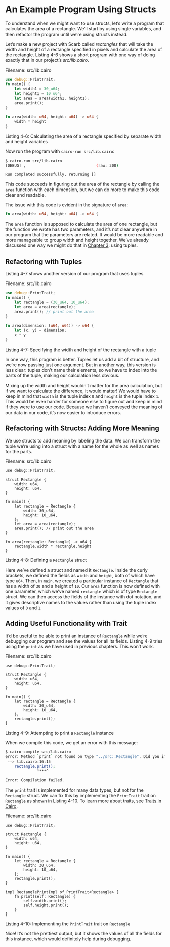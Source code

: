 # An Example Program Using Structs

To understand when we might want to use structs, let’s write a program that calculates the area of a rectangle. We’ll start by using single variables, and then refactor the program until we’re using structs instead.

Let’s make a new project with Scarb called _rectangles_ that will take the width and height of a rectangle specified in pixels and calculate the area of the rectangle. Listing 4-6 shows a short program with one way of doing exactly that in our project’s _src/lib.cairo_.

<span class="filename">Filename: src/lib.cairo</span>

```rust
use debug::PrintTrait;
fn main() {
    let width1 = 30_u64;
    let height1 = 10_u64;
    let area = area(width1, height1);
    area.print();
}

fn area(width: u64, height: u64) -> u64 {
    width * height
}
```

<span class="caption">Listing 4-6: Calculating the area of a rectangle specified by separate width and height variables</span>

Now run the program with `cairo-run src/lib.cairo`:

```bash
$ cairo-run src/lib.cairo
[DEBUG] ,                               (raw: 300)

Run completed successfully, returning []
```

This code succeeds in figuring out the area of the rectangle by calling the `area` function with each dimension, but we can do more to make this code clear and readable.

The issue with this code is evident in the signature of `area`:

```rust
fn area(width: u64, height: u64) -> u64 {
```

The `area` function is supposed to calculate the area of one rectangle, but the function we wrote has two parameters, and it’s not clear anywhere in our program that the parameters are related. It would be more readable and more manageable to group width and height together. We’ve already discussed one way we might do that in [Chapter 3](ch02-02-data-types.html#the-tuple-type): using tuples.

## Refactoring with Tuples

Listing 4-7 shows another version of our program that uses tuples.

<span class="filename">Filename: src/lib.cairo</span>

```rust
use debug::PrintTrait;
fn main() {
    let rectangle = (30_u64, 10_u64);
    let area = area(rectangle);
    area.print(); // print out the area
}

fn area(dimension: (u64, u64)) -> u64 {
    let (x, y) = dimension;
    x * y
}
```

<span class="caption">Listing 4-7: Specifying the width and height of the rectangle with a tuple</span>

In one way, this program is better. Tuples let us add a bit of structure, and we’re now passing just one argument. But in another way, this version is less clear: tuples don’t name their elements, so we have to index into the parts of the tuple, making our calculation less obvious.

Mixing up the width and height wouldn’t matter for the area calculation, but if we want to calculate the difference, it would matter! We would have to keep in mind that `width` is the tuple index `0` and `height` is the tuple index `1`. This would be even harder for someone else to figure out and keep in mind if they were to use our code. Because we haven’t conveyed the meaning of our data in our code, it’s now easier to introduce errors.

## Refactoring with Structs: Adding More Meaning

We use structs to add meaning by labeling the data. We can transform the tuple we’re using into a struct with a name for the whole as well as names for the parts.

<span class="filename">Filename: src/lib.cairo</span>

```rust,ignore_format
use debug::PrintTrait;

struct Rectangle {
    width: u64,
    height: u64,
}

fn main() {
    let rectangle = Rectangle {
        width: 30_u64,
        height: 10_u64,
    };
    let area = area(rectangle);
    area.print(); // print out the area
}

fn area(rectangle: Rectangle) -> u64 {
    rectangle.width * rectangle.height
}
```

<span class="caption">Listing 4-8: Defining a `Rectangle` struct</span>

Here we’ve defined a struct and named it `Rectangle`. Inside the curly brackets, we defined the fields as `width` and `height`, both of which have type `u64`. Then, in `main`, we created a particular instance of `Rectangle` that has a width of `30` and a height of `10`. Our `area` function is now defined with one parameter, which we’ve named `rectangle` which is of type `Rectangle` struct. We can then access the fields of the instance with dot notation, and it gives descriptive names to the values rather than using the tuple index values of `0` and `1`.

## Adding Useful Functionality with Trait

It’d be useful to be able to print an instance of `Rectangle` while we’re debugging our program and see the values for all its fields. Listing 4-9 tries using the `print` as we have used in previous chapters. This won’t work.

<span class="filename">Filename: src/lib.cairo</span>

```rust,does_not_compile,ignore_format
use debug::PrintTrait;

struct Rectangle {
    width: u64,
    height: u64,
}

fn main() {
    let rectangle = Rectangle {
        width: 30_u64,
        height: 10_u64,
    };
    rectangle.print();
}
```

<span class="caption">Listing 4-9: Attempting to print a `Rectangle` instance</span>

When we compile this code, we get an error with this message:

```bash
$ cairo-compile src/lib.cairo
error: Method `print` not found on type "../src::Rectangle". Did you import the correct trait and impl?
 --> lib.cairo:16:15
    rectangle.print();
              ^***^

Error: Compilation failed.
```

The `print` trait is implemented for many data types, but not for the `Rectangle` struct. We can fix this by implementing the `PrintTrait` trait on `Rectangle` as shown in Listing 4-10.
To learn more about traits, see [Traits in Cairo](ch07-02-traits-in-cairo.md).

<span class="filename">Filename: src/lib.cairo</span>

```rust,ignore_format
use debug::PrintTrait;

struct Rectangle {
    width: u64,
    height: u64,
}

fn main() {
    let rectangle = Rectangle {
        width: 30_u64,
        height: 10_u64,
    };
    rectangle.print();
}

impl RectanglePrintImpl of PrintTrait<Rectangle> {
    fn print(self: Rectangle) {
        self.width.print();
        self.height.print();
    }
}
```

<span class="caption">Listing 4-10: Implementing the `PrintTrait` trait on `Rectangle`</span>

Nice! It’s not the prettiest output, but it shows the values of all the fields for this instance, which would definitely help during debugging.
